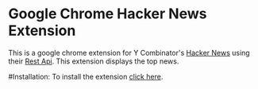 # Google Chrome Hacker News Extension
This is a google chrome extension for Y Combinator's [Hacker News](https://news.ycombinator.com/) using their [Rest Api](https://github.com/HackerNews/API).  This extension displays the top news.

#Installation:
To install the extension [click here](https://chrome.google.com/webstore/detail/hacker-news/mofibfpfhdmamlelhoabjckdkpdhnbnm).
